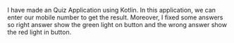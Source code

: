 I have made an Quiz Application using Kotlin. In this application, we can enter our mobile number to get the result. Moreover, I fixed some answers so right answer show the green light on button and the wrong answer show the red light in button. 
